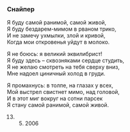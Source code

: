 ### Снайпер

Я буду самой ранимой, самой живой,  
Я буду бездарем-мимом в рваном трико,  
И не замечу ухмылки, злой и кривой,  
Когда мои откровенья уйдут в молоко.

Я не боюсь: я великий эквилибрист!  
Я буду здесь – сквозняками сердце студить,  
Я не желаю смотреть на тебя сверху вниз,  
Мне надоел циничный холод в груди.

Я промахнусь: в толпе, на глазах у всех,  
Мой выстрел свистнет мимо, над головой,  
И в этот миг вокруг на сотни парсек  
Я стану самой ранимой, самой живой.

13. 05. 2006
